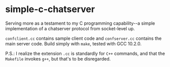 # simple-c-chatserver

Serving more as a testament to my C programming capability--a simple implementation of a chatserver protocol from socket-level up.

`confclient.cc` contains sample client code and `confserver.cc` contains
the main server code. Build simply with `make`, tested with GCC 10.2.0.

P.S.: I realize the extension `.cc` is standardly for `C++` commands, and that the `Makefile` invokes `g++`, but that's to be disregarded.
